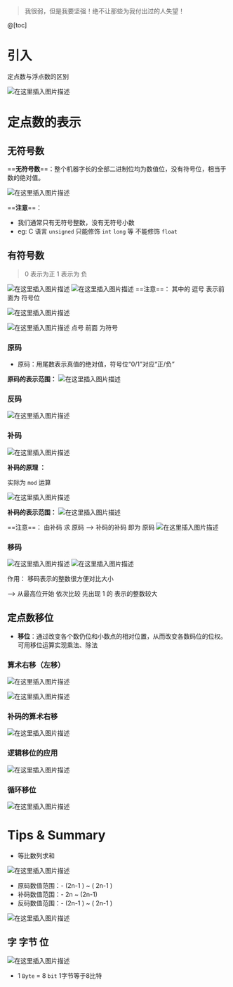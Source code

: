 ﻿> 我很弱，但是我要坚强！绝不让那些为我付出过的人失望！

@[toc]

#  引入
定点数与浮点数的区别

![在这里插入图片描述](https://img-blog.csdnimg.cn/20210322162608748.png?x-oss-process=image/watermark,type_ZmFuZ3poZW5naGVpdGk,shadow_10,text_aHR0cHM6Ly9ibG9nLmNzZG4ubmV0L1F1YW50dW1Zb3U=,size_16,color_FFFFFF,t_70)
#  定点数的表示
##  无符号数
==**无符号数**==：整个机器字长的全部二进制位均为数值位，没有符号位，相当于数的绝对值。

![在这里插入图片描述](https://img-blog.csdnimg.cn/2021032216344843.png)


==**注意**==： 
- 我们通常只有无符号整数，没有无符号小数
- eg: C 语言   `unsigned`  只能修饰 `int` `long` 等 不能修饰  `float`  
## 有符号数

> 0  表示为正  1  表示为  负


![在这里插入图片描述](https://img-blog.csdnimg.cn/20210322164609317.png?x-oss-process=image/watermark,type_ZmFuZ3poZW5naGVpdGk,shadow_10,text_aHR0cHM6Ly9ibG9nLmNzZG4ubmV0L1F1YW50dW1Zb3U=,size_16,color_FFFFFF,t_70)
![在这里插入图片描述](https://img-blog.csdnimg.cn/20210322164736794.png?x-oss-process=image/watermark,type_ZmFuZ3poZW5naGVpdGk,shadow_10,text_aHR0cHM6Ly9ibG9nLmNzZG4ubmV0L1F1YW50dW1Zb3U=,size_16,color_FFFFFF,t_70)
==注意==： 其中的 逗号 表示前面为 符号位

![在这里插入图片描述](https://img-blog.csdnimg.cn/20210330194717217.png)

  ![在这里插入图片描述](https://img-blog.csdnimg.cn/202103301948521.png)
点号   前面  为符号

### 原码
- 原码：用尾数表示真值的绝对值，符号位“0/1”对应“正/负”

**原码的表示范围：**
![在这里插入图片描述](https://img-blog.csdnimg.cn/20210330195153941.png?x-oss-process=image/watermark,type_ZmFuZ3poZW5naGVpdGk,shadow_10,text_aHR0cHM6Ly9ibG9nLmNzZG4ubmV0L1F1YW50dW1Zb3U=,size_16,color_FFFFFF,t_70)

### 反码
![在这里插入图片描述](https://img-blog.csdnimg.cn/20210330195249232.png)

### 补码
![在这里插入图片描述](https://img-blog.csdnimg.cn/2021033019533946.png)

**补码的原理 ：** 

实际为 `mod`  运算

![在这里插入图片描述](https://img-blog.csdnimg.cn/20210330203239905.png?x-oss-process=image/watermark,type_ZmFuZ3poZW5naGVpdGk,shadow_10,text_aHR0cHM6Ly9ibG9nLmNzZG4ubmV0L1F1YW50dW1Zb3U=,size_16,color_FFFFFF,t_70)


**补码的表示范围：**
![在这里插入图片描述](https://img-blog.csdnimg.cn/20210330200014744.png?x-oss-process=image/watermark,type_ZmFuZ3poZW5naGVpdGk,shadow_10,text_aHR0cHM6Ly9ibG9nLmNzZG4ubmV0L1F1YW50dW1Zb3U=,size_16,color_FFFFFF,t_70)

==注意==： 由补码 求 原码  -->   补码的补码 即为  原码
![在这里插入图片描述](https://img-blog.csdnimg.cn/20210330200323982.png)

### 移码
![在这里插入图片描述](https://img-blog.csdnimg.cn/20210330200355487.png)
![在这里插入图片描述](https://img-blog.csdnimg.cn/20210330200506367.png?x-oss-process=image/watermark,type_ZmFuZ3poZW5naGVpdGk,shadow_10,text_aHR0cHM6Ly9ibG9nLmNzZG4ubmV0L1F1YW50dW1Zb3U=,size_16,color_FFFFFF,t_70)

作用：
移码表示的整数很方便对比大小

-->  从最高位开始 依次比较  先出现 1  的 表示的整数较大

## 定点数移位

- **移位**：通过改变各个数仍位和小数点的相对位置，从而改变各数码位的位权。可用移位运算实现乘法、除法

### 算术右移（左移）
![在这里插入图片描述](https://img-blog.csdnimg.cn/20210330204731247.png)

![在这里插入图片描述](https://img-blog.csdnimg.cn/20210330205256754.png)

### 补码的算术右移
![在这里插入图片描述](https://img-blog.csdnimg.cn/20210330210417693.png?x-oss-process=image/watermark,type_ZmFuZ3poZW5naGVpdGk,shadow_10,text_aHR0cHM6Ly9ibG9nLmNzZG4ubmV0L1F1YW50dW1Zb3U=,size_16,color_FFFFFF,t_70)
### 逻辑移位的应用
![在这里插入图片描述](https://img-blog.csdnimg.cn/2021033021304626.png?x-oss-process=image/watermark,type_ZmFuZ3poZW5naGVpdGk,shadow_10,text_aHR0cHM6Ly9ibG9nLmNzZG4ubmV0L1F1YW50dW1Zb3U=,size_16,color_FFFFFF,t_70)
### 循环移位
![在这里插入图片描述](https://img-blog.csdnimg.cn/20210330213346229.png?x-oss-process=image/watermark,type_ZmFuZ3poZW5naGVpdGk,shadow_10,text_aHR0cHM6Ly9ibG9nLmNzZG4ubmV0L1F1YW50dW1Zb3U=,size_16,color_FFFFFF,t_70)


# Tips & Summary
- 等比数列求和

![在这里插入图片描述](https://img-blog.csdnimg.cn/20210322163102436.png)

- 原码数值范围：- (2n-1 ) ~ ( 2n-1 )
- 补码数值范围：- 2n ~ (2n-1)
- 反码数值范围：- (2n-1 ) ~ ( 2n-1 )

![在这里插入图片描述](https://img-blog.csdnimg.cn/20210330201200838.png?x-oss-process=image/watermark,type_ZmFuZ3poZW5naGVpdGk,shadow_10,text_aHR0cHM6Ly9ibG9nLmNzZG4ubmV0L1F1YW50dW1Zb3U=,size_16,color_FFFFFF,t_70)
 
## 字 字节 位
![在这里插入图片描述](https://img-blog.csdnimg.cn/20210409134034267.png?x-oss-process=image/watermark,type_ZmFuZ3poZW5naGVpdGk,shadow_10,text_aHR0cHM6Ly9ibG9nLmNzZG4ubmV0L1F1YW50dW1Zb3U=,size_16,color_FFFFFF,t_70)
- 1 `Byte` = 8 `bit`       1字节等于8比特
